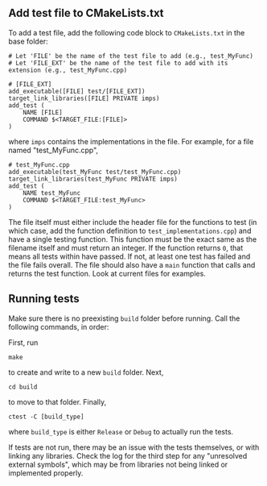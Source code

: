 ## Add test file to CMakeLists.txt
To add a test file, add the following code block to `CMakeLists.txt` in the base folder:

```
# Let 'FILE' be the name of the test file to add (e.g., test_MyFunc)
# Let 'FILE_EXT' be the name of the test file to add with its extension (e.g., test_MyFunc.cpp)

# [FILE_EXT]
add_executable([FILE] test/[FILE_EXT])
target_link_libraries([FILE] PRIVATE imps)
add_test (
    NAME [FILE]
    COMMAND $<TARGET_FILE:[FILE]>
)
```

where `imps` contains the implementations in the file.
For example, for a file named "test_MyFunc.cpp",

```
# test_MyFunc.cpp
add_executable(test_MyFunc test/test_MyFunc.cpp)
target_link_libraries(test_MyFunc PRIVATE imps)
add_test (
    NAME test_MyFunc
    COMMAND $<TARGET_FILE:test_MyFunc>
)
```

The file itself must either include the header file for the functions to test (in which case, add the function definition to `test_implementations.cpp`) and have a single testing function. This function must be the exact same as the filename itself and must return an integer. If the function returns `0`, that means all tests within have passed. If not, at least one test has failed and the file fails overall. The file should also have a `main` function that calls and returns the test function. Look at current files for examples.

## Running tests
Make sure there is no preexisting `build` folder before running. 
Call the following commands, in order:

First, run 
```
make
```

to create and write to a new `build` folder. Next,

```
cd build
```

to move to that folder. Finally,

```
ctest -C [build_type]
```

where `build_type` is either `Release` or `Debug` to actually run the tests.

If tests are not run, there may be an issue with the tests themselves, or with linking any libraries. Check the log for the third step for any "unresolved external symbols", which may be from libraries not being linked or implemented properly.
